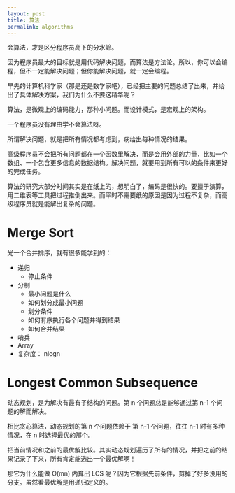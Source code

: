 ```yaml
---
layout: post
title: 算法
permalink: algorithms
---
```

会算法，才是区分程序员高下的分水岭。

因为程序员最大的目标就是用代码解决问题，而算法是方法论。所以，你可以会编程，但不一定能解决问题；但你能解决问题，就一定会编程。

早先的计算机科学家（那是还是数学家吧），已经把主要的问题总结了出来，并给出了具体解决方案，我们为什么不要这精华呢？

算法，是微观上的编码能力，那种小问题。而设计模式，是宏观上的架构。

一个程序员没有理由学不会算法呀。

所谓解决问题，就是把所有情况都考虑到，病给出每种情况的结果。

高级程序员不会把所有问题都在一个函数里解决，而是会用外部的力量，比如一个数组、一个包含更多信息的数据结构。解决问题，就要用到所有可以的条件来更好的完成任务。

算法的研究大部分时间其实是在纸上的，想明白了，编码是很快的。要擅于演算，用二维表等工具把过程推倒出来。而平时不需要纸的原因是因为过程不复杂，而高级程序员就是能解出复杂的问题。

# Merge Sort
光一个合并排序，就有很多能学到的：

- 递归
  - 停止条件
- 分制
  - 最小问题是什么
  - 如何划分成最小问题
  - 划分条件
  - 如何有序执行各个问题并得到结果
  - 如何合并结果
- 哨兵
- Array
- 复杂度： nlogn


# Longest Common Subsequence
动态规划，是为解决有最有子结构的问题。第 n 个问题总是能够通过第 n-1 个问题的解而解决。

相比贪心算法，动态规划的第 n 个问题依赖于 第 n-1 个问题，往往 n-1 时有多种情况，在 n 时选择最优的那个。

把当前情况和之前的最优解比较。其实动态规划遍历了所有的情况，并把之前的结果记录了下来，所有肯定能选出一个最优解啊！

那它为什么能做 O(mn) 内算出 LCS 呢？因为它根据先前条件，剪掉了好多没用的分支。虽然看最优解是用递归定义的。
